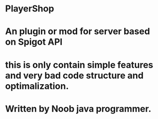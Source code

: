 # PlayerShop

# An plugin or mod for server based on Spigot API
# this is only contain simple features and very bad code structure and optimalization.
# Written by Noob java programmer.
